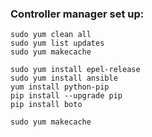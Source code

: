 ### Controller manager set up:
    
    sudo yum clean all
    sudo yum list updates
    sudo yum makecache
    
    sudo yum install epel-release
    sudo yum install ansible
    yum install python-pip
    pip install --upgrade pip
    pip install boto
    
    sudo yum makecache

